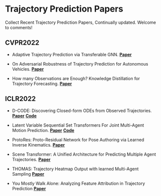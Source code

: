 # Trajectory Prediction Papers

Collect Recent Trajectory Prediction Papers, Continually updated.
Welcome to comments!

## CVPR2022

- Adaptive Trajectory Prediction via Transferable GNN. 
**[Paper](https://arxiv.org/abs/2203.05046)**

- On Adversarial Robustness of Trajectory Prediction for Autonomous Vehicles.
**[Paper](https://arxiv.org/abs/2201.05057)**

- How many Observations are Enough? Knowledge Distillation for Trajectory Forecasting.
**[Paper](https://arxiv.org/abs/2203.04781)**

## ICLR2022

- D-CODE: Discovering Closed-form ODEs from Observed Trajectories.
**[Paper](https://openreview.net/forum?id=wENMvIsxNN)**
**[Code](https://github.com/ZhaozhiQIAN/D-CODE-ICLR-2022)**

- Latent Variable Sequential Set Transformers For Joint Multi-Agent Motion Prediction.
**[Paper](https://openreview.net/forum?id=Dup_dDqkZC5)**
**[Code](https://gist.github.com/fgolemo/e6ff3daddcf735e8835789bbb39ece58)**

- ProtoRes: Proto-Residual Network for Pose Authoring via Learned Inverse Kinematics.
**[Paper](https://openreview.net/forum?id=s03AQxehtd_)**

- Scene Transformer: A Unified Architecture for Predicting Multiple Agent Trajectories.
**[Paper](https://openreview.net/forum?id=Wm3EA5OlHsG)**

- THOMAS: Trajectory Heatmap Output with learned Multi-Agent Sampling
**[Paper](https://openreview.net/forum?id=QDdJhACYrlX)**

- You Mostly Walk Alone: Analyzing Feature Attribution in Trajectory Prediction
**[Paper](https://openreview.net/forum?id=POxF-LEqnF)**




